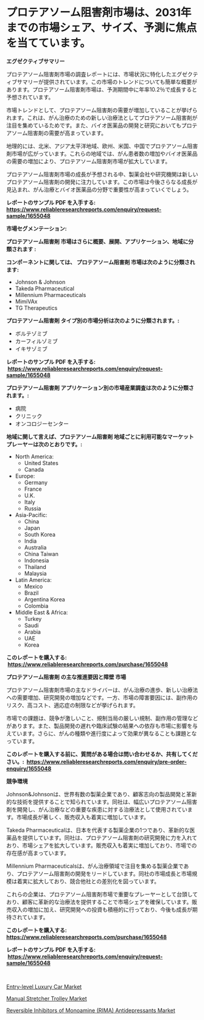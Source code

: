 <p><h1>プロテアソーム阻害剤市場は、2031年までの市場シェア、サイズ、予測に焦点を当てています。</h1></p><p><strong>エグゼクティブサマリー</strong></p>
<p><p>プロテアソーム阻害剤市場の調査レポートには、市場状況に特化したエグゼクティブサマリーが提供されています。この市場のトレンドについても簡単な概要があります。プロテアソーム阻害剤市場は、予測期間中に年率10.2％で成長すると予想されています。</p><p>市場トレンドとして、プロテアソーム阻害剤の需要が増加していることが挙げられます。これは、がん治療のための新しい治療法としてプロテアソーム阻害剤が注目を集めているためです。また、バイオ医薬品の開発と研究においてもプロテアソーム阻害剤の需要が高まっています。</p><p>地理的には、北米、アジア太平洋地域、欧州、米国、中国でプロテアソーム阻害剤市場が広がっています。これらの地域では、がん患者数の増加やバイオ医薬品の需要の増加により、プロテアソーム阻害剤市場が拡大しています。</p><p>プロテアソーム阻害剤市場の成長が予想される中、製薬会社や研究機関は新しいプロテアソーム阻害剤の開発に注力しています。この市場は今後さらなる成長が見込まれ、がん治療とバイオ医薬品の分野で重要性が高まっていくでしょう。</p></p>
<p><strong>レポートのサンプル PDF を入手する: <a href="https://www.reliableresearchreports.com/enquiry/request-sample/1655048">https://www.reliableresearchreports.com/enquiry/request-sample/1655048</a></strong></p>
<p><strong>市場セグメンテーション:</strong></p>
<p><strong> プロテアソーム阻害剤 市場はさらに概要、展開、アプリケーション、地域に分類されます :</strong></p>
<p><strong>コンポーネントに関しては、 プロテアソーム阻害剤 市場は次のように分類されます: &nbsp;</strong></p>
<p><ul><li>Johnson & Johnson</li><li>Takeda Pharmaceutical</li><li>Millennium Pharmaceuticals</li><li>MimiVAx</li><li>TG Therapeutics</li></ul></p>
<p><strong> プロテアソーム阻害剤 タイプ別の市場分析は次のように分類されます。:</strong></p>
<p><ul><li>ボルテゾミブ</li><li>カーフィルゾミブ</li><li>イキサゾミブ</li></ul></p>
<p><strong>レポートのサンプル PDF を入手する: &nbsp;<a href="https://www.reliableresearchreports.com/enquiry/request-sample/1655048">https://www.reliableresearchreports.com/enquiry/request-sample/1655048</a></strong></p>
<p><strong> プロテアソーム阻害剤 アプリケーション別の市場産業調査は次のように分類されます。:</strong></p>
<p><ul><li>病院</li><li>クリニック</li><li>オンコロジーセンター</li></ul></p>
<p><strong>地域に関して言えば、プロテアソーム阻害剤 地域ごとに利用可能なマーケットプレーヤーは次のとおりです。:</strong></p>
<p><ul>
    <li>
        North America:
        <ul>
            <li>United States</li>
            <li>Canada</li>
        </ul>
    </li>
    <li>
        Europe:
        <ul>
            <li>Germany</li>
            <li>France</li>
            <li>U.K.</li>
            <li>Italy</li>
            <li>Russia</li>
        </ul>
    </li>
    <li>
        Asia-Pacific:
        <ul>
            <li>China</li>
            <li>Japan</li>
            <li>South Korea</li>
            <li>India</li>
            <li>Australia</li>
            <li>China Taiwan</li>
            <li>Indonesia</li>
            <li>Thailand</li>
            <li>Malaysia</li>
        </ul>
    </li>
    <li>
        Latin America:
        <ul>
            <li>Mexico</li>
            <li>Brazil</li>
            <li>Argentina Korea</li>
            <li>Colombia</li>
        </ul>
    </li>
    <li>
        Middle East & Africa:
        <ul>
            <li>Turkey</li>
            <li>Saudi</li>
            <li>Arabia</li>
            <li>UAE</li>
            <li>Korea</li>
        </ul>
    </li>
    </ul></p>
<p><strong>このレポートを購入する: &nbsp;<a href="https://www.reliableresearchreports.com/purchase/1655048">https://www.reliableresearchreports.com/purchase/1655048</a></strong></p>
<p><strong>プロテアソーム阻害剤 の主な推進要因と障壁 市場</strong></p>
<p><p>プロテアソーム阻害剤市場の主なドライバーは、がん治療の進歩、新しい治療法への需要増加、研究開発の増加などです。一方、市場の障害要因には、副作用のリスク、高コスト、適応症の制限などが挙げられます。</p><p>市場での課題は、競争が激しいこと、規制当局の厳しい規制、副作用の管理などがあります。また、製品開発の遅れや臨床試験の結果への依存も市場に影響を与えています。さらに、がんの種類や進行度によって効果が異なることも課題となっています。</p></p>
<p><strong>このレポートを購入する前に、質問がある場合は問い合わせるか、共有してください。:&nbsp; <a href="https://www.reliableresearchreports.com/enquiry/pre-order-enquiry/1655048">https://www.reliableresearchreports.com/enquiry/pre-order-enquiry/1655048</a></strong></p>
<p><strong>競争環境</strong></p>
<p><p>Johnson&Johnsonは、世界有数の製薬企業であり、顧客志向の製品開発と革新的な技術を提供することで知られています。同社は、幅広いプロテアソーム阻害剤を開発し、がん治療などの重要な疾患に対する治療法として使用されています。市場成長が著しく、販売収入も着実に増加しています。</p><p>Takeda Pharmaceuticalは、日本を代表する製薬企業の1つであり、革新的な医薬品を提供しています。同社は、プロテアソーム阻害剤の研究開発に力を入れており、市場シェアを拡大しています。販売収入も着実に増加しており、市場での存在感が高まっています。</p><p>Millennium Pharmaceuticalsは、がん治療領域で注目を集める製薬企業であり、プロテアソーム阻害剤の開発をリードしています。同社の市場成長と市場規模は着実に拡大しており、競合他社との差別化を図っています。</p><p>これらの企業は、プロテアソーム阻害剤市場で重要なプレーヤーとして台頭しており、顧客に革新的な治療法を提供することで市場シェアを確保しています。販売収入の増加に加え、研究開発への投資も積極的に行っており、今後も成長が期待されています。</p></p>
<p><strong>このレポートを購入する: &nbsp; <a href="https://www.reliableresearchreports.com/purchase/1655048">https://www.reliableresearchreports.com/purchase/1655048</a></strong></p>
<p><strong>レポートのサンプル PDF を入手する: &nbsp;<a href="https://www.reliableresearchreports.com/enquiry/request-sample/1655048">https://www.reliableresearchreports.com/enquiry/request-sample/1655048</a></strong><strong></strong></p>
<p>&nbsp;</p>
<p><p><a href="https://www.linkedin.com/pulse/entry-level-luxury-car-market-size-share-amp-trends-analysis-fiivf?trackingId=9hViFf2jGr%2F%2BDXKRaUkfrg%3D%3D">Entry-level Luxury Car Market</a></p><p><a href="https://www.linkedin.com/pulse/manual-stretcher-trolley-market-size-examines-its-zq0me?trackingId=Bt%2Bomff4ErPyrp0qvgY33g%3D%3D">Manual Stretcher Trolley Market</a></p><p><a href="https://www.linkedin.com/pulse/reversible-inhibitors-monoamine-rima-antidepressants-market-size-ra3tf?trackingId=68XEyX1tQxpbkRemoexivQ%3D%3D">Reversible Inhibitors of Monoamine (RIMA) Antidepressants Market</a></p></p>